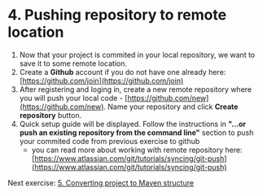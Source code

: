 # 4. Pushing repository to remote location
1. Now that your project is commited in your local repository, we want to save it to some remote location.
2. Create a **Github** account if you do not have one already here: [https://github.com/join](https://github.com/join)
3. After registering and loging in, create a new remote repository where you will push your local code - [https://github.com/new](https://github.com/new). Name your repository and click **Create repository** button.
4. Quick setup guide will be displayed. Follow the instructions in **"…or push an existing repository from the command line"** section to push your commited code from previous exercise to github
	- you can read more about working with remote repository here: [https://www.atlassian.com/git/tutorials/syncing/git-push](https://www.atlassian.com/git/tutorials/syncing/git-push)

Next exercise: [5. Converting project to Maven structure](https://github.com/jurajtoth/fei-buildtools-ci/tree/master/05.%20Converting%20to%20Maven%20project)